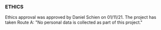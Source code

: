 ### ETHICS
Ethics approval was approved by Daniel Schien on 01/11/21. 
The project has taken Route A: "No personal data is collected as part of this project."
